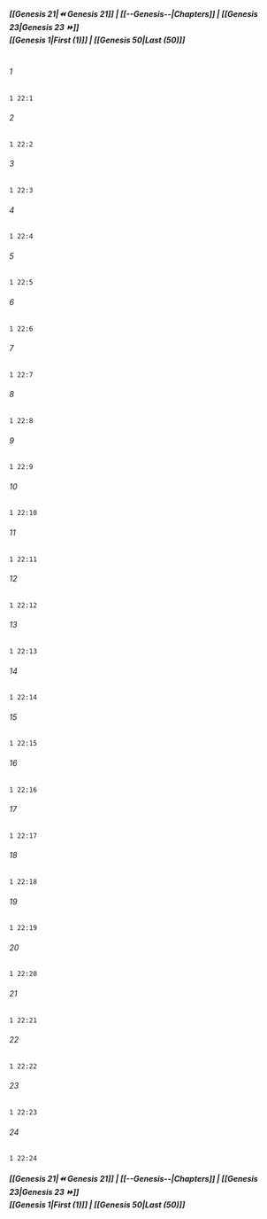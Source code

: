 
##### **[[Genesis 21|⏪ Genesis 21]] | [[--Genesis--|Chapters]] | [[Genesis 23|Genesis 23 ⏩]]**<br>**[[Genesis 1|First (1)]] | [[Genesis 50|Last (50)]]**<br><br>

###### 1
``` verse
1 22:1
```
###### 2
``` verse
1 22:2
```
###### 3
``` verse
1 22:3
```
###### 4
``` verse
1 22:4
```
###### 5
``` verse
1 22:5
```
###### 6
``` verse
1 22:6
```
###### 7
``` verse
1 22:7
```
###### 8
``` verse
1 22:8
```
###### 9
``` verse
1 22:9
```
###### 10
``` verse
1 22:10
```
###### 11
``` verse
1 22:11
```
###### 12
``` verse
1 22:12
```
###### 13
``` verse
1 22:13
```
###### 14
``` verse
1 22:14
```
###### 15
``` verse
1 22:15
```
###### 16
``` verse
1 22:16
```
###### 17
``` verse
1 22:17
```
###### 18
``` verse
1 22:18
```
###### 19
``` verse
1 22:19
```
###### 20
``` verse
1 22:20
```
###### 21
``` verse
1 22:21
```
###### 22
``` verse
1 22:22
```
###### 23
``` verse
1 22:23
```
###### 24
``` verse
1 22:24
```

##### **[[Genesis 21|⏪ Genesis 21]] | [[--Genesis--|Chapters]] | [[Genesis 23|Genesis 23 ⏩]]**<br>**[[Genesis 1|First (1)]] | [[Genesis 50|Last (50)]]**
